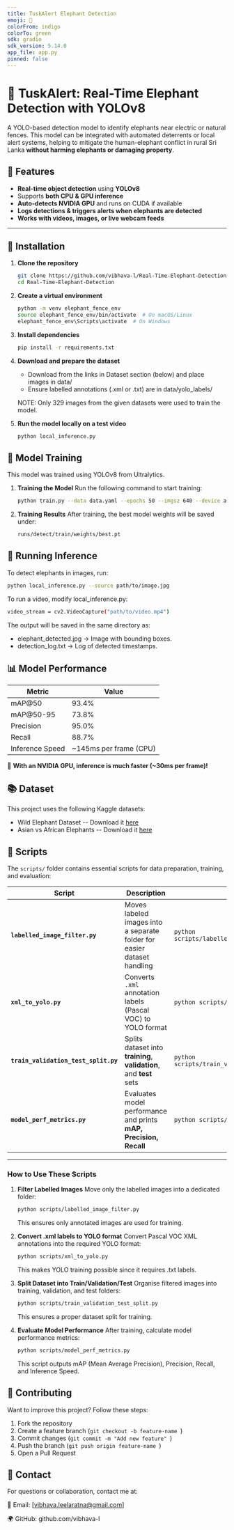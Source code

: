 ```yaml
---
title: TuskAlert Elephant Detection
emoji: 🐘
colorFrom: indigo
colorTo: green
sdk: gradio
sdk_version: 5.14.0
app_file: app.py
pinned: false
---
```

# 🐘 TuskAlert: Real-Time Elephant Detection with YOLOv8
A YOLO-based detection model to identify elephants near electric or natural fences. This model can be integrated with automated deterrents or local alert systems, helping to mitigate the human-elephant conflict in rural Sri Lanka **without harming elephants or damaging property**.

## 🚀 Features
- **Real-time object detection** using **YOLOv8**
- Supports **both CPU & GPU inference**
- **Auto-detects NVIDIA GPU** and runs on CUDA if available
- **Logs detections & triggers alerts when elephants are detected**
- **Works with videos, images, or live webcam feeds**

---

## 🔧 Installation

1. **Clone the repository**  
   ```bash
   git clone https://github.com/vibhava-l/Real-Time-Elephant-Detection.git
   cd Real-Time-Elephant-Detection

2. **Create a virtual environment**
   ```bash
   python -m venv elephant_fence_env
   source elephant_fence_env/bin/activate  # On macOS/Linux
   elephant_fence_env\Scripts\activate  # On Windows

4. **Install dependencies**
   ```bash
   pip install -r requirements.txt

6. **Download and prepare the dataset**
   * Download from the links in Dataset section (below) and place images in data/   
   * Ensure labelled annotations (.xml or .txt) are in data/yolo_labels/ 

   NOTE: Only 329 images from the given datasets were used to train the model.

7. **Run the model locally on a test video**
   ```bash
   python local_inference.py


## 📖 Model Training

This model was trained using YOLOv8 from Ultralytics.

1. **Training the Model**
   Run the following command to start training:
   ```bash
   python train.py --data data.yaml --epochs 50 --imgsz 640 --device auto

2. **Training Results**
   After training, the best model weights will be saved under:
   ```bash
   runs/detect/train/weights/best.pt

## 🏃 Running Inference

To detect elephants in images, run:
```bash
python local_inference.py --source path/to/image.jpg
```

To run a video, modify local_inference.py:
```bash
video_stream = cv2.VideoCapture("path/to/video.mp4")
```

The output will be saved in the same directory as:
* elephant_detected.jpg → Image with bounding boxes.
* detection_log.txt → Log of detected timestamps.

## 📊 Model Performance

| Metric  | Value |
| ------------- | ------------- |
| mAP@50  | 93.4%  |
| mAP@50-95  | 73.8%  |
| Precision | 95.0% |
| Recall | 88.7% |
| Inference Speed | ~145ms per frame (CPU) |

🚀 **With an NVIDIA GPU, inference is much faster (~30ms per frame)!**

## 📚 Dataset
This project uses the following Kaggle datasets:
* Wild Elephant Dataset -- Download it [here](https://www.kaggle.com/datasets/gunarakulangr/sri-lankan-wild-elephant-dataset)
* Asian vs African Elephants -- Download it [here](https://www.kaggle.com/datasets/vivmankar/asian-vs-african-elephant-image-classification)

## 📜 Scripts

The `scripts/` folder contains essential scripts for data preparation, training, and evaluation:

| **Script** | **Description** | **Usage** |
|------------|---------------|-----------|
| **`labelled_image_filter.py`** | Moves labeled images into a separate folder for easier dataset handling | `python scripts/labelled_image_filter.py` |
| **`xml_to_yolo.py`** | Converts `.xml` annotation labels (Pascal VOC) to YOLO format | `python scripts/xml_to_yolo.py` |
| **`train_validation_test_split.py`** | Splits dataset into **training**, **validation**, and **test** sets | `python scripts/train_validation_test_split.py` |
| **`model_perf_metrics.py`** | Evaluates model performance and prints **mAP, Precision, Recall** | `python scripts/model_perf_metrics.py` |

---

### **How to Use These Scripts**

1. **Filter Labelled Images**
   Move only the labelled images into a dedicated folder:
   ```bash
   python scripts/labelled_image_filter.py
   ```
   This ensures only annotated images are used for training.

2. **Convert .xml labels to YOLO format**
   Convert Pascal VOC XML annotations into the required YOLO format:
   ```bash
   python scripts/xml_to_yolo.py
   ```
   This makes YOLO training possible since it requires .txt labels.

3. **Split Dataset into Train/Validation/Test**
   Organise filtered images into training, validation, and test folders:
   ```bash
   python scripts/train_validation_test_split.py
   ```
   This ensures a proper dataset split for training.

4. **Evaluate Model Performance**
   After training, calculate model performance metrics:
   ```bash
   python scripts/model_perf_metrics.py
   ```
   This script outputs mAP (Mean Average Precision), Precision, Recall, and Inference Speed.

## 🤝 Contributing

Want to improve this project? Follow these steps:
 1. Fork the repository
 2. Create a feature branch (```git checkout -b feature-name ```)
 3. Commit changes (```git commit -m "Add new feature" ```)
 4. Push the branch (```git push origin feature-name ```)
 5. Open a Pull Request

## 📩 Contact

For questions or collaboration, contact me at:

📧 Email: [vibhava.leelaratna@gmail.com]

🌍 GitHub: github.com/vibhava-l